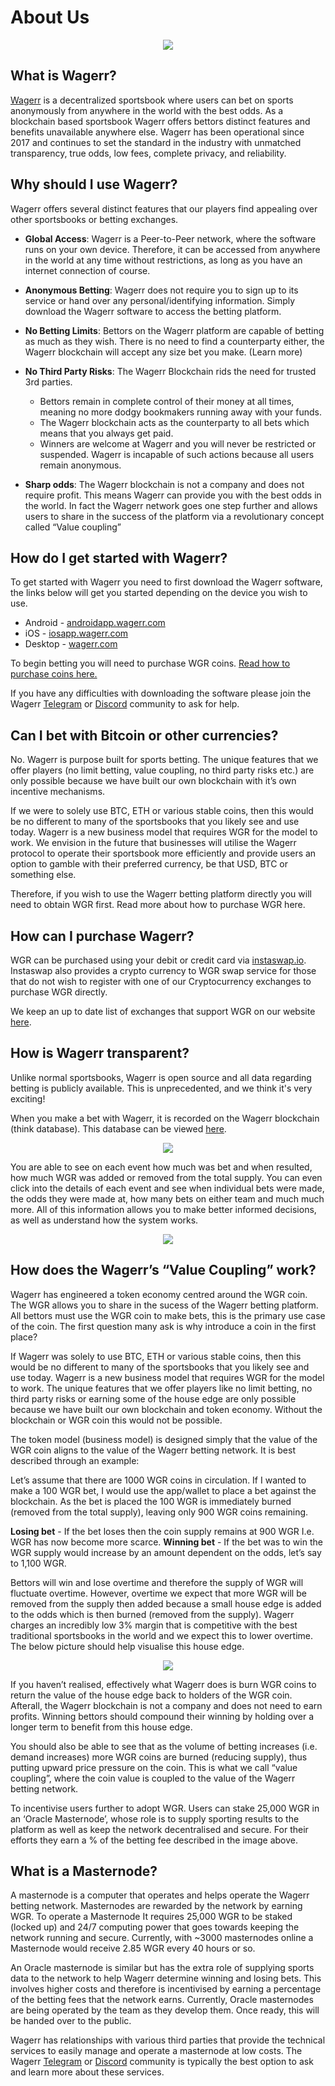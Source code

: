 # About Us

<center><img src="wgrprimaryBlack.png"/></center>

## What is Wagerr?

[Wagerr](https://wagerr.com) is a decentralized sportsbook where users can bet on sports anonymously from anywhere in the world with the best odds. As a blockchain based sportsbook Wagerr offers bettors distinct features and benefits unavailable anywhere else. Wagerr has been operational since 2017 and continues to set the standard in the industry with unmatched transparency, true odds, low fees, complete privacy, and reliability.


## Why should I use Wagerr?

Wagerr offers several distinct features that our players find appealing over other sportsbooks or betting exchanges.

* **Global Access**:
Wagerr is a Peer-to-Peer network, where the software runs on your own device. Therefore, it can be accessed from anywhere in the world at any time without restrictions, as long as you have an internet connection of course.


* **Anonymous Betting**:
Wagerr does not require you to sign up to its service or hand over any personal/identifying information. Simply download the Wagerr software to access the betting platform.

* **No Betting Limits**:
Bettors on the Wagerr platform are capable of betting as much as they wish. There is no need to find a counterparty either, the Wagerr blockchain will accept any size bet you make. (Learn more)



* **No Third Party Risks**:
The Wagerr Blockchain rids the need for trusted 3rd parties.
    * Bettors remain in complete control of their money at all times, meaning no more dodgy bookmakers running away with your funds. 
    * The Wagerr blockchain acts as the counterparty to all bets which means that you always get paid.
    * Winners are welcome at Wagerr and you will never be restricted or suspended.  Wagerr is incapable of  such actions because all users remain anonymous.

* **Sharp odds**:
The Wagerr blockchain is not a company and does not require profit. This means Wagerr can provide you with the best odds in the world. In fact the Wagerr network goes one step further and allows users to share in the success of the platform via a revolutionary concept called “Value coupling”


## How do I get started with Wagerr?

To get started with Wagerr you need to first download the Wagerr software, the links below will get you started depending on the device you wish to use. 

* Android - [androidapp.wagerr.com](androidapp.wagerr.com)
* iOS - [iosapp.wagerr.com](iosapp.wagerr.com)
* Desktop - [wagerr.com](wagerr.com)

To begin betting you will need to purchase WGR coins. <a href=buyingWGR>Read how to purchase coins here.</a>

If you have any difficulties with downloading the software please join the Wagerr [Telegram](https://t.me/wagerrcoin) or [Discord](https://discord.com/invite/vecf8Ca) community to ask for help.


## Can I bet with Bitcoin or other currencies?

No. Wagerr is purpose built for sports betting. The unique features that we offer players (no limit betting, value coupling, no third party risks etc.) are only possible because we have built our own blockchain with it’s own incentive mechanisms.

If we were to solely use BTC, ETH or various stable coins, then this would be no different to many of the sportsbooks that you likely see and use today. Wagerr is a new business model that requires WGR for the model to work. We envision in the future that businesses will utilise the Wagerr protocol to operate their sportsbook more efficiently and provide users an option to gamble with their preferred currency, be that USD, BTC or something else.

Therefore, if you wish to use the Wagerr betting platform directly you will need to obtain WGR first. Read more about how to purchase WGR here.

## How can I purchase Wagerr?
WGR can be purchased using your debit or credit card via [instaswap.io](https://instaswap.io). Instaswap also provides a crypto currency to WGR swap service for those that do not wish to register with one of our Cryptocurrency exchanges to purchase WGR directly.

We keep an up to date list of exchanges that support WGR on our website [here](https://wagerr.com/en/get-wallet). 


## How is Wagerr transparent?
Unlike normal sportsbooks, Wagerr is open source and all data regarding betting is publicly available. This is unprecedented, and we think it's very exciting!

When you make a bet with Wagerr, it is recorded on the Wagerr blockchain (think database). This database can be viewed [here](https://explorer.wagerr.com/#/betevents).

<center><img src="explorer.png" /></center>

You are able to see on each event how much was bet and when resulted, how much WGR was added or removed from the total supply. You can even click into the details of each event and see when individual bets were made, the odds they were made at, how many bets on either team and much much more. All of this information allows you to make better informed decisions, as well as understand how the system works.

<center><img src="betinfo.png" /></center>


## How does the Wagerr’s “Value Coupling” work?

Wagerr has engineered a token economy centred around the WGR coin. The WGR allows you to share in the sucess of the Wagerr betting platform. All bettors must use the WGR coin to make bets, this is the primary use case of the coin. The first question many ask is why introduce a coin in the first place?

If Wagerr was solely to use BTC, ETH or various stable coins, then this would be no different to many of the sportsbooks that you likely see and use today. Wagerr is a new business model that requires WGR for the model to work. The unique features that we offer players like no limit betting, no third party risks or earning some of the house edge are only possible because we have built our own blockchain and token economy. Without the blockchain or WGR coin this would not be possible.

The token model (business model) is designed simply that the value of the WGR coin aligns to the value of the Wagerr betting network. It is best described through an example:

Let’s assume that there are 1000 WGR coins in circulation. If I wanted to make a 100 WGR bet, I would use the app/wallet to place a bet against the blockchain. As the bet is placed the 100 WGR is immediately burned (removed from the total supply), leaving only 900 WGR coins remaining.

**Losing bet** - If the bet loses then the coin supply remains at 900 WGR I.e. WGR has now become more scarce.
**Winning bet** - If the bet was to win the WGR supply would increase by an amount dependent on the odds, let’s say to 1,100 WGR.

Bettors will win and lose overtime and therefore the supply of WGR will fluctuate overtime. However, overtime we expect that more WGR will be removed from the supply then added because a small house edge is added to the odds which is then burned (removed from the supply). Wagerr charges an incredibly low 3% margin that is competitive with the best traditional sportsbooks in the world and we expect this to lower overtime. The below picture should help visualise this house edge.


<center><img src="tokennomics.png" /></center>

If you haven’t realised, effectively what Wagerr does is burn WGR coins to return the value of the house edge back to holders of the WGR coin. Afterall, the Wagerr blockchain is not a company and does not need to earn profits. Winning bettors should compound their winning by holding over a longer term to benefit from this house edge. 

You should also be able to see that as the volume of betting increases (i.e. demand increases) more WGR coins are burned (reducing supply), thus putting upward price pressure on the coin. This is what we call “value coupling”, where the coin value is coupled to the value of the Wagerr betting network.

To incentivise users further to adopt WGR. Users can stake 25,000 WGR in an ‘Oracle Masternode’, whose role is to supply sporting results to the platform as well as keep the network decentralised and secure. For their efforts they earn a % of the betting fee described in the image above. 


## What is a Masternode?

A masternode is a computer that operates and helps operate the Wagerr betting network. Masternodes are rewarded by the network by earning WGR. To operate a Masternode It requires 25,000 WGR to be staked (locked up) and 24/7 computing power that goes towards keeping the network running and secure. Currently, with ~3000 masternodes online a Masternode would receive 2.85 WGR every 40 hours or so.

An Oracle masternode is similar but has the extra role of supplying sports data to the network to help Wagerr determine winning and losing bets. This involves higher costs and therefore is incentivised by earning a percentage of the betting fees that the network earns. Currently, Oracle masternodes are being operated by the team as they develop them. Once ready, this will be handed over to the public. 

Wagerr has relationships with various third parties that provide the technical services to easily manage and operate a masternode at low costs. The Wagerr [Telegram](https://t.me/wagerrcoin) or [Discord](https://discord.com/invite/vecf8Ca) community is typically the best option to ask and learn more about these services.



<a id=buyingWGR></a>
